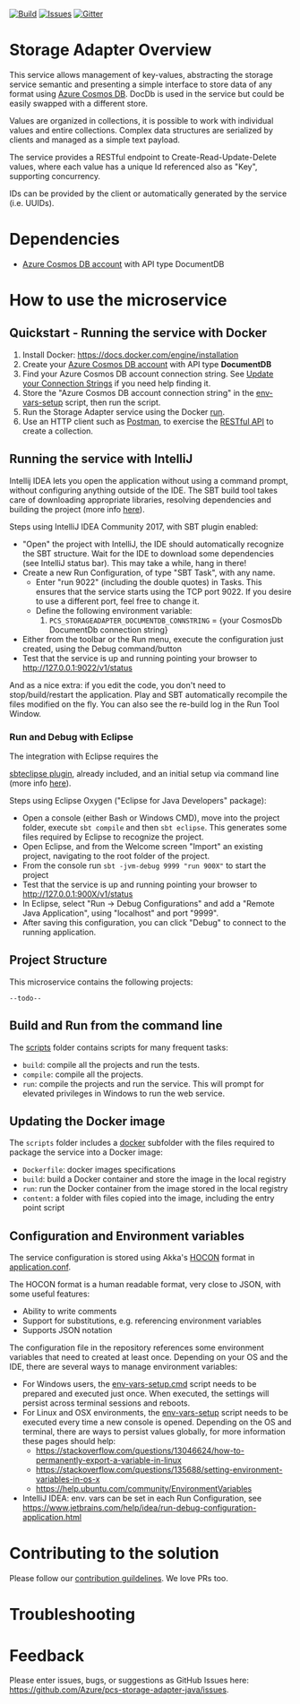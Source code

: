 [![Build][build-badge]][build-url]
[![Issues][issues-badge]][issues-url]
[![Gitter][gitter-badge]][gitter-url]

Storage Adapter Overview
========================
This service allows management of key-values, abstracting the storage
service semantic and presenting a simple interface to store data of any
format using [Azure Cosmos DB](https://azure.microsoft.com/en-us/services/cosmos-db/).
DocDb is used in the service but could be easily swapped with a different
store.

Values are organized in collections, it is possible to work with individual
values and entire collections. Complex data structures are serialized by
clients and managed as a simple text payload.

The service provides a RESTful endpoint to Create-Read-Update-Delete values,
where each value has a unique Id referenced also as "Key", supporting
concurrency.

IDs can be provided by the client or automatically generated by the service
(i.e. UUIDs).

Dependencies
============
* [Azure Cosmos DB account](https://ms.portal.azure.com/#create/Microsoft.DocumentDB)
  with API type DocumentDB

How to use the microservice
===========================
## Quickstart - Running the service with Docker

1. Install Docker: https://docs.docker.com/engine/installation
2. Create your
   [Azure Cosmos DB account](https://ms.portal.azure.com/#create/Microsoft.DocumentDB)
   with API type **DocumentDB**
3. Find your Azure Cosmos DB account connection string.  See 
   [Update your Connection Strings](https://docs.microsoft.com/azure/cosmos-db/create-documentdb-dotnet#update-your-connection-string)
   if you need help finding it.
4. Store the "Azure Cosmos DB account connection string" in the
   [env-vars-setup](scripts) script, then run the script.
5. Run the Storage Adapter service using the Docker
   [run](scripts/docker).
6. Use an HTTP client such as [Postman](https://www.getpostman.com),
   to exercise the
   [RESTful API](https://github.com/Azure/pcs-storage-adapter-java/wiki/API-specs#create-key-value-with-post-id-generated-by-the-service)
   to create a collection.

## Running the service with IntelliJ

Intellij IDEA lets you open the application without using a command
prompt, without configuring anything outside of the IDE. The SBT build tool
takes care of downloading appropriate libraries, resolving dependencies and
building the project (more info [here](https://www.playframework.com/documentation/2.6.x/IDE)).

Steps using IntelliJ IDEA Community 2017, with SBT plugin enabled:

* "Open" the project with IntelliJ, the IDE should automatically recognize
  the SBT structure. Wait for the IDE to download some dependencies
  (see IntelliJ status bar). This may take a while, hang in there!
* Create a new Run Configuration, of type "SBT Task", with any name.
  * Enter "run 9022" (including the double quotes) in Tasks. This ensures that
    the service starts using the TCP port 9022.  If you desire to use a
    different port, feel free to change it.
  * Define the following environment variable:
    1. `PCS_STORAGEADAPTER_DOCUMENTDB_CONNSTRING` = {your CosmosDb DocumentDb connection string}
* Either from the toolbar or the Run menu, execute the configuration just
  created, using the Debug command/button
* Test that the service is up and running pointing your browser to
  http://127.0.0.1:9022/v1/status

And as a nice extra: if you edit the code, you don't need to stop/build/restart
the application. Play and SBT automatically recompile the files modified on the
fly. You can also see the re-build log in the Run Tool Window.

### Run and Debug with Eclipse

The integration with Eclipse requires the

[sbteclipse plugin](https://github.com/typesafehub/sbteclipse), already
included, and an initial setup via command line (more info
[here](https://www.playframework.com/documentation/2.6.x/IDE)).

Steps using Eclipse Oxygen ("Eclipse for Java Developers" package):

* Open a console (either Bash or Windows CMD), move into the project folder,
  execute `sbt compile` and then `sbt eclipse`. This generates some files
  required by Eclipse to recognize the project.
* Open Eclipse, and from the Welcome screen "Import" an existing project,
  navigating to the root folder of the project.
* From the console run `sbt -jvm-debug 9999 "run 900X"` to start the project
* Test that the service is up and running pointing your browser to
  http://127.0.0.1:900X/v1/status
* In Eclipse, select "Run -> Debug Configurations" and add a "Remote Java
  Application", using "localhost" and port "9999".
* After saving this configuration, you can click "Debug" to connect to the
  running application.


## Project Structure
This microservice contains the following projects:

    --todo--

## Build and Run from the command line

The [scripts](scripts) folder contains scripts for many frequent tasks:

* `build`: compile all the projects and run the tests.
* `compile`: compile all the projects.
* `run`: compile the projects and run the service. This will prompt for
  elevated privileges in Windows to run the web service.

## Updating the Docker image

The `scripts` folder includes a [docker](scripts/docker) subfolder with the files
required to package the service into a Docker image:

* `Dockerfile`: docker images specifications
* `build`: build a Docker container and store the image in the local registry
* `run`: run the Docker container from the image stored in the local registry
* `content`: a folder with files copied into the image, including the entry
  point script

## Configuration and Environment variables

The service configuration is stored using Akka's
[HOCON](https://github.com/typesafehub/config/blob/master/HOCON.md)
format in [application.conf](conf/application.conf).

The HOCON format is a human readable format, very close to JSON, with some
useful features:

* Ability to write comments
* Support for substitutions, e.g. referencing environment variables
* Supports JSON notation

The configuration file in the repository references some environment
variables that need to created at least once. Depending on your OS and
the IDE, there are several ways to manage environment variables:

* For Windows users, the [env-vars-setup.cmd](scripts/env-vars-setup.cmd)
  script needs to be prepared and executed just once. When executed, the
  settings will persist across terminal sessions and reboots.
* For Linux and OSX environments, the [env-vars-setup](scripts/env-vars-setup)
  script needs to be executed every time a new console is opened.
  Depending on the OS and terminal, there are ways to persist values
  globally, for more information these pages should help:
  * https://stackoverflow.com/questions/13046624/how-to-permanently-export-a-variable-in-linux
  * https://stackoverflow.com/questions/135688/setting-environment-variables-in-os-x
  * https://help.ubuntu.com/community/EnvironmentVariables
* IntelliJ IDEA: env. vars can be set in each Run Configuration, see
  https://www.jetbrains.com/help/idea/run-debug-configuration-application.html


Contributing to the solution
============================
Please follow our [contribution guildelines](CONTRIBUTING.md).  We love PRs too.

Troubleshooting
===============

Feedback
========
Please enter issues, bugs, or suggestions as GitHub Issues here: https://github.com/Azure/pcs-storage-adapter-java/issues.

[build-badge]: https://solutionaccelerators.visualstudio.com/RemoteMonitoring/_apis/build/status/Consolidated%20Repo%20-%20Java 
[build-url]: https://solutionaccelerators.visualstudio.com/RemoteMonitoring/_build/latest?definitionId=25
[issues-badge]: https://img.shields.io/github/issues/azure/pcs-storage-adapter-dotnet.svg
[issues-url]: https://github.com/azure/pcs-storage-adapter-dotnet/issues
[gitter-badge]: https://img.shields.io/gitter/room/azure/iot-solutions.js.svg
[gitter-url]: https://gitter.im/azure/iot-solutions
